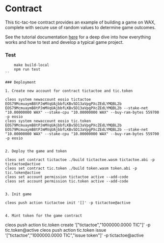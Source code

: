 # Contract

This tic-tac-toe contract provides an example of building a game on WAX, complete with secure use of random values to determine game outcomes.

See the tutorial documentation [here](docs/contract.md) for a deep dive into how everything works and how to test and develop a typical game project.

### Test

```
    make build-local
    npm run test
``

### Deployment

1. Create new account for contract tictactoe and tic.token

```
    cleos system newaccount eosio tictactoe EOS79McmuaymB8tPJmMVqUAjbbfLKBv5D13aVpgPXcZEdLYMQBL2b EOS79McmuaymB8tPJmMVqUAjbbfLKBv5D13aVpgPXcZEdLYMQBL2b --stake-net "10.00000000 WAX" --stake-cpu "10.00000000 WAX" --buy-ram-bytes 559700 -p eosio
    cleos system newaccount eosio tic.token EOS79McmuaymB8tPJmMVqUAjbbfLKBv5D13aVpgPXcZEdLYMQBL2b EOS79McmuaymB8tPJmMVqUAjbbfLKBv5D13aVpgPXcZEdLYMQBL2b --stake-net "10.00000000 WAX" --stake-cpu "10.00000000 WAX" --buy-ram-bytes 559700 -p eosio
```

2. Deploy the game and token

```
    cleos set contract tictactoe ./build tictactoe.wasm tictactoe.abi -p tictactoe@active
    cleos set contract tic.token ./build token.wasm token.abi -p tic.token@active
    cleos set account permission tictactoe active --add-code
    cleos set account permission tic.token active --add-code
```

3. Init game

```
    cleos push action tictactoe init '[]' -p tictactoe@active
```

4. Mint token for the game contract

```
cleos push action tic.token create '["tictactoe","1000000.0000 TIC"]' -p tic.token@active
cleos push action tic.token issue '["tictactoe","1000000.0000 TIC","issue token"]' -p tictactoe@active
```
